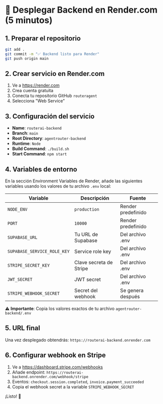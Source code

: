 # 🚀 Desplegar Backend en Render.com (5 minutos)

## 1. Preparar el repositorio
```bash
git add .
git commit -m "✅ Backend listo para Render"
git push origin main
```

## 2. Crear servicio en Render.com
1. Ve a https://render.com
2. Crea cuenta gratuita
3. Conecta tu repositorio GitHub `routeragent`
4. Selecciona "Web Service"

## 3. Configuración del servicio
- **Name**: `routerai-backend`
- **Branch**: `main`
- **Root Directory**: `agentrouter-backend`
- **Runtime**: `Node`
- **Build Command**: `./build.sh`
- **Start Command**: `npm start`

## 4. Variables de entorno
En la sección Environment Variables de Render, añade las siguientes variables usando los valores de tu archivo `.env` local:

| Variable | Descripción | Fuente |
|----------|-------------|---------|
| `NODE_ENV` | `production` | Render predefinido |
| `PORT` | `10000` | Render predefinido |
| `SUPABASE_URL` | Tu URL de Supabase | Del archivo .env |
| `SUPABASE_SERVICE_ROLE_KEY` | Service role key | Del archivo .env |
| `STRIPE_SECRET_KEY` | Clave secreta de Stripe | Del archivo .env |
| `JWT_SECRET` | JWT secret | Del archivo .env |
| `STRIPE_WEBHOOK_SECRET` | Secret del webhook | Se genera después |

⚠️ **Importante**: Copia los valores exactos de tu archivo `agentrouter-backend/.env`

## 5. URL final
Una vez desplegado obtendrás:
`https://routerai-backend.onrender.com`

## 6. Configurar webhook en Stripe
1. Ve a https://dashboard.stripe.com/webhooks
2. Añade endpoint: `https://routerai-backend.onrender.com/webhook/stripe`
3. Eventos: `checkout.session.completed`, `invoice.payment_succeeded`
4. Copia el webhook secret a la variable `STRIPE_WEBHOOK_SECRET`

¡Listo! 🎉